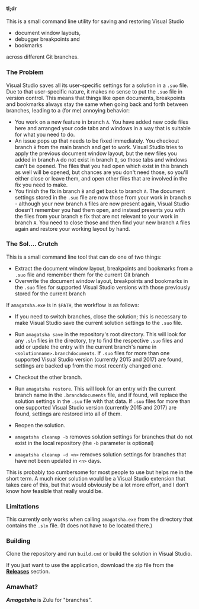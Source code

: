 #### tl;dr

This is a small command line utility for saving and restoring Visual Studio
* document window layouts,
* debugger breakpoints and
* bookmarks

across different Git branches.


### The Problem

Visual Studio saves all its user-specific settings for a solution in a `.suo` file. Due to that user-specific nature, it makes no sense to put the `.suo` file in version control. This means that things like open documents, breakpoints and bookmarks always stay the same when going back and forth between branches, leading to a (for me) annoying behavior:

- You work on a new feature in branch `A`. You have added new code files here and arranged your code tabs and windows in a way that is suitable for what you need to do.
- An issue pops up that needs to be fixed immediately. You checkout branch `B` from the main branch and get to work. Visual Studio tries to apply the previous document window layout, but the new files you added in branch `A` do not exist in branch `B`, so those tabs and windows can't be opened. The files that you had open which exist in this branch as well will be opened, but chances are you don't need those, so you'll either close or leave them, and open other files that are involved in the fix you need to make.
- You finish the fix in branch `B` and get back to branch `A`. The document settings stored in the `.suo` file are now those from your work in branch `B` - although your new branch `A` files are now present again, Visual Studio doesn't remember you had them open, and instead presents you with the files from your branch `B` fix that are not relevant to your work in branch `A`. You need to close those and then find your new branch `A` files again and restore your working layout by hand.

### The Sol.... Crutch

This is a small command line tool that can do one of two things:

- Extract the document window layout, breakpoints and bookmarks from a `.suo` file and remember them for the current Git branch
- Overwrite the document window layout, breakpoints and bookmarks in the `.suo` files for supported Visual Studio versions with those previously stored for the current branch

If `amagatsha.exe` is in `$PATH`, the workflow is as follows:

- If you need to switch branches, close the solution; this is necessary to make Visual Studio save the current solution settings to the `.suo` file.
- Run `amagatsha save` in the repository's root directory. This will look for any `.sln` files in the directory, try to find the respective `.suo` files and add or update the entry with the current branch's name in `<solutionname>.branchdocuments`. If `.suo` files for more than one supported Visual Studio version (currently 2015 and 2017) are found, settings are backed up from the most recently changed one.
- Checkout the other branch.
- Run `amagatsha restore`. This will look for an entry with the current branch name in the `.branchdocuments` file, and if found, will replace the solution settings in the `.suo` file with that data. If `.suo` files for more than one supported Visual Studio version (currently 2015 and 2017) are found, settings are restored into all of them.
- Reopen the solution.

- `amagatsha cleanup -b` removes solution settings for branches that do not exist in the local repository (the `-b` parameter is optional)
- `amagatsha cleanup -d <n>` removes solution settings for branches that have not been updated in `<n>` days.

This is probably too cumbersome for most people to use but helps me in the short term. A much nicer solution would be a Visual Studio extension that takes care of this, but that would obviously be a lot more effort, and I don't know how feasible that really would be.


### Limitations

This currently only works when calling `amagatsha.exe` from the directory that contains the `.sln` file. (It does not have to be located there.)

### Building

Clone the repository and run `build.cmd` or build the solution in Visual Studio.

If you just want to use the application, download the zip file from the [**Releases**](https://github.com/TeaDrivenDev/Amagatsha/releases) section.


### Amawhat?

***Amagatsha*** is Zulu for "branches".
